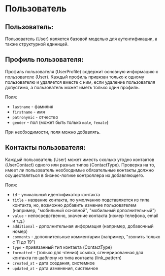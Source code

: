 # Пользователь

## Пользователь:

Пользователь (User) является базовой моделью для аутентификации, а также структурной единицей.

## Профиль пользователя:

Профиль пользователя (UserProfile) содержит основную информацию о пользователе (User). Каждый профиль привязан только к
одному пользователю и удаляется вместе с ним, если удаление пользователя допустимо, а пользователь может иметь только
один профиль.

Поля:

* `lastname` - фамилия
* `firstname` - имя
* `patronymic` - отчество
* `gender` - пол (может быть только `male`, `female`)

При необходимости, поля можно добавлять.

## Контакты пользователя:

Каждый пользователь (User) может иместь сколько угодно контактов (UserContact) одного или разных типов (ContactType).
Проверка на то, имеет ли пользователь необходимые обязательные контакты должно осуществляться в бизнес-логике
контроллера их добавляющего.

Поля:

* `id` - уникальный идентификатор контакта
* `title` - название контакта, по умолчанию подставляется из типа контакта, но, возможно добавить измение
  пользователем (например, "мобильный основной", "мобильный дополнительный")
* `value` - непосредственно, значение контакта (номер телефона, email и т.д.)
* `additional` - дополнительная информация (например, добавочный номер)
* `comments` - дополнительные комментарии (например, "звонить только с 11 до 19")
* `type` - привязанный тип контакта (ContactType)
* `formatted` - (только для чтения) ссылка, сгенерированная для контакта по шаблону из типа контакта (link_pattern)
* `created_at` - дата создания, системное
* `updated_at` - дата изменения, системное
